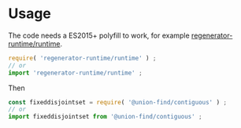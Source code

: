 # Usage
The code needs a ES2015+ polyfill to work, for example
[regenerator-runtime/runtime](https://babeljs.io/docs/usage/polyfill).
```js
require( 'regenerator-runtime/runtime' ) ;
// or
import 'regenerator-runtime/runtime' ;
```

Then
```js
const fixeddisjointset = require( '@union-find/contiguous' ) ;
// or
import fixeddisjointset from '@union-find/contiguous' ;
```
